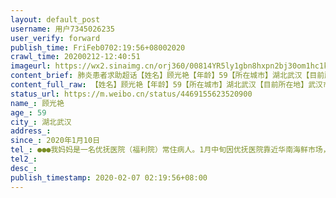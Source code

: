```yaml
---
layout: default_post
username: 用户7345026235
user_verify: forward
publish_time: FriFeb0702:19:56+08002020
crawl_time: 20200212-12:40:51
imageurl: https://wx2.sinaimg.cn/orj360/00814YR5ly1gbn8hxpn2bj30om1hc1kx.jpg,https://wx1.sinaimg.cn/orj360/00814YR5ly1gbn8hy7pajj30o20wl75a.jpg
content_brief: 肺炎患者求助超话【姓名】顾光艳【年龄】59【所在城市】湖北武汉【目前所在地】武汉市发展大道187号武汉市优抚医院【患病时间】2020年1月10日【联系方式】●●●我妈妈是一名优抚医院（福利院）常住病人。1月中旬因优抚医院靠近华南海鲜市场，病区有病人确诊，医院说所有病人要进行隔 ...全文
content_full_raw: 【姓名】顾光艳【年龄】59【所在城市】湖北武汉【目前所在地】武汉市发展大道187号武汉市优抚医院【患病时间】2020年1月10日【联系方式】●●●我妈妈是一名优抚医院（福利院）常住病人。1月中旬因优抚医院靠近华南海鲜市场，病区有病人确诊，医院说所有病人要进行隔离，一律不允许探视和转诊。但是优抚医院为精神类专科医院，没有呼吸科，也没有隔离条件，所有人员只能关在一起，也没有任何医疗器械、呼吸机和呼吸科医生。期间家属多次询问隔离情况，均回复正常，表明需要继续隔离一直到核酸检测，也不允许转到正规医院。2月4日打电话说我妈妈情况危重，已出现呼吸衰竭，但是他们不能帮忙转院，只是告知让我们家属想办法。可是目前外面医疗资源紧张，我们束手无策。医生说目前她本人CT呈现白肺，按照医生经验基本确诊，核酸测试已经在区卫健委帮助下做了两次，均为阴性。但医生也说我母亲目前病况危急，已经出现呼吸困难，属于病危，等不起。目前已知是优抚医院因没有隔离条件，交叉感染，众多病患感染死亡。希望相关部门及时介入，及时挽救我的母亲。@封面新闻@头条新闻快递@老陶在路上@梨视频@社会事件辣评@人民网@人民日报@急诊夜鹰@韩红爱心慈善基金会@BIGWUGOD@北大呼吸发哥@CCTV焦点访谈@CCTV今日说法@楚天都市报@封面新闻@人民日报@人民网@社会事件辣评
status_url: https://m.weibo.cn/status/4469155623520900
name_: 顾光艳
age_: 59
city_: 湖北武汉
address_: 
since_: 2020年1月10日
tel_: ●●●我妈妈是一名优抚医院（福利院）常住病人。1月中旬因优抚医院靠近华南海鲜市场，病区有病人确诊，医院说所有病人要进行隔离，一律不允许探视和转诊。但是优抚医院为精神类专科医院，没有呼吸科，也没有隔离条件，所有人员只能关在一起，也没有任何医疗器械、呼吸机和呼吸科医生。期间家属多次询问隔离情况，均回复正常，表明需要继续隔离一直到核酸检测，也不允许转到正规医院。2月4日打电话说我妈妈情况危重，已出现呼吸衰竭，但是他们不能帮忙转院，只是告知让我们家属想办法。可是目前外面医疗资源紧张，我们束手无策。医生说目前她本人CT呈现白肺，按照医生经验基本确诊，核酸测试已经在区卫健委帮助下做了两次，均为阴性。但医生也说我母亲目前病况危急，已经出现呼吸困难，属于病危，等不起。目前已知是优抚医院因没有隔离条件，交叉感染，众多病患感染死亡。希望相关部门及时介入，及时挽救我的母亲。@封面新闻@头条新闻快递@老陶在路上@梨视频@社会事件辣评@人民网@人民日报@急诊夜鹰@韩红爱心慈善基金会@BIGWUGOD@北大呼吸发哥@CCTV焦点访谈@CCTV今日说法@楚天都市报@封面新闻@人民日报@人民网@社会事件辣评
tel2_: 
desc_: 
publish_timestamp: 2020-02-07 02:19:56+08:00
---
```

